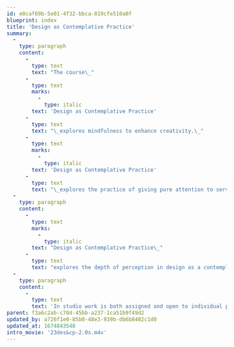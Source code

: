 ```yaml
---
id: e0caf69b-5e01-4f32-bbca-819cfe510a0f
blueprint: index
title: 'Design as Contemplative Practice'
summary:
  -
    type: paragraph
    content:
      -
        type: text
        text: "The course\_"
      -
        type: text
        marks:
          -
            type: italic
        text: 'Design as Contemplative Practice'
      -
        type: text
        text: "\_explores mindfulness to enhance creativity.\_"
      -
        type: text
        marks:
          -
            type: italic
        text: 'Design as Contemplative Practice'
      -
        type: text
        text: "\_explores the practice of giving pure attention to serve for true insight and to heighten the creative potential."
  -
    type: paragraph
    content:
      -
        type: text
        marks:
          -
            type: italic
        text: "Design as Contemplative Practice\_"
      -
        type: text
        text: "explores the depth of perception in design as a contemplative process to unfold and enfold meaning. For this practice semiotics and mindfulness are used: semiotics as an intellectual method to probe the mechanisms of meaning; and mindfulness to go deeper into the subject of how meaning unfolds in the design process, and how to enfold meaning in the forms we produce. We will consider how the dynamics of individual consciousness plays a critical role in the design process, and how mindfulness and attention help reveal the nature of authenticity.\_"
  -
    type: paragraph
    content:
      -
        type: text
        text: 'In studio work is both assigned and open to individual project interests (BFA Degree Project, MFA thesis, etc.) one can use of any medium. The course, studio based, includes lectures to cover historical, scientific and philosophical interests: i.e., theosophy (a modern secular representation of perennial wisdom that deeply inspired many individuals such as Kandinsky, Mondrian, TS Elliot, Scriabin, Einstein, Edison) to help us map out the ground and nature of being; Concretism (spawned by theosophy) in art, poetry, music, bookworks, and performance art; parallel inquiries by Duchamp, Cage, Fluxus, Viola; and theories that go beyond the post-modern mind such as the implicate order of wholeness, systems theory, dissonance and indeterminacy. The course requires students to come with an eager intellect, prepared to work hard with a willingness to embark on a journey with open minds to carefully attend to whatever the experience unfolds as meaning enfolds into the work that serves as poetic pillows.'
parent: f3a6c2ab-c70d-45bb-a237-1ca51b9f49d2
updated_by: a726f1e0-85b0-48e3-939b-db6b8482c1d0
updated_at: 1674843540
intro_movie: '23des&cp-2.0s.m4v'
---
```

